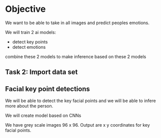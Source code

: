 # Objective

We want to be able to take in all images and predict peoples emotions.

We will train 2 ai models:
- detect key points
- detect emotions

combine these 2 models to make inference based on these 2 models

## Task 2: Import data set

## Facial key point detections
We will be able to detect the key facial points and we will be able to infere more about the person.

We will create model based on CNNs

We have grey scale images 96 x 96. Output are x y coordinates for key facial points.